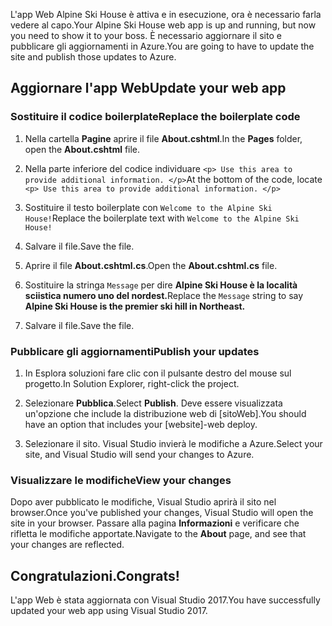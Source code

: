 <span data-ttu-id="483bb-101">L'app Web Alpine Ski House è attiva e in esecuzione, ora è necessario farla vedere al capo.</span><span class="sxs-lookup"><span data-stu-id="483bb-101">Your Alpine Ski House web app is up and running, but now you need to show it to your boss.</span></span> <span data-ttu-id="483bb-102">È necessario aggiornare il sito e pubblicare gli aggiornamenti in Azure.</span><span class="sxs-lookup"><span data-stu-id="483bb-102">You are going to have to update the site and publish those updates to Azure.</span></span>

## <a name="update-your-web-app"></a><span data-ttu-id="483bb-103">Aggiornare l'app Web</span><span class="sxs-lookup"><span data-stu-id="483bb-103">Update your web app</span></span>

### <a name="replace-the-boilerplate-code"></a><span data-ttu-id="483bb-104">Sostituire il codice boilerplate</span><span class="sxs-lookup"><span data-stu-id="483bb-104">Replace the boilerplate code</span></span>

1. <span data-ttu-id="483bb-105">Nella cartella **Pagine** aprire il file **About.cshtml**.</span><span class="sxs-lookup"><span data-stu-id="483bb-105">In the **Pages** folder, open the **About.cshtml** file.</span></span>

1. <span data-ttu-id="483bb-106">Nella parte inferiore del codice individuare `<p> Use this area to provide additional information. </p>`</span><span class="sxs-lookup"><span data-stu-id="483bb-106">At the bottom of the code, locate `<p> Use this area to provide additional information. </p>`</span></span>

1. <span data-ttu-id="483bb-107">Sostituire il testo boilerplate con `Welcome to the Alpine Ski House!`</span><span class="sxs-lookup"><span data-stu-id="483bb-107">Replace the boilerplate text with `Welcome to the Alpine Ski House!`</span></span>

1. <span data-ttu-id="483bb-108">Salvare il file.</span><span class="sxs-lookup"><span data-stu-id="483bb-108">Save the file.</span></span>

1. <span data-ttu-id="483bb-109">Aprire il file **About.cshtml.cs**.</span><span class="sxs-lookup"><span data-stu-id="483bb-109">Open the **About.cshtml.cs** file.</span></span>

1. <span data-ttu-id="483bb-110">Sostituire la stringa `Message` per dire **Alpine Ski House è la località sciistica numero uno del nordest.**</span><span class="sxs-lookup"><span data-stu-id="483bb-110">Replace the `Message` string to say **Alpine Ski House is the premier ski hill in Northeast.**</span></span>

1. <span data-ttu-id="483bb-111">Salvare il file.</span><span class="sxs-lookup"><span data-stu-id="483bb-111">Save the file.</span></span>

### <a name="publish-your-updates"></a><span data-ttu-id="483bb-112">Pubblicare gli aggiornamenti</span><span class="sxs-lookup"><span data-stu-id="483bb-112">Publish your updates</span></span>

1. <span data-ttu-id="483bb-113">In Esplora soluzioni fare clic con il pulsante destro del mouse sul progetto.</span><span class="sxs-lookup"><span data-stu-id="483bb-113">In Solution Explorer, right-click the project.</span></span>

1. <span data-ttu-id="483bb-114">Selezionare **Pubblica**.</span><span class="sxs-lookup"><span data-stu-id="483bb-114">Select **Publish**.</span></span> <span data-ttu-id="483bb-115">Deve essere visualizzata un'opzione che include la distribuzione web di [sitoWeb].</span><span class="sxs-lookup"><span data-stu-id="483bb-115">You should have an option that includes your [website]-web deploy.</span></span>

1. <span data-ttu-id="483bb-116">Selezionare il sito. Visual Studio invierà le modifiche a Azure.</span><span class="sxs-lookup"><span data-stu-id="483bb-116">Select your site, and Visual Studio will send your changes to Azure.</span></span>

### <a name="view-your-changes"></a><span data-ttu-id="483bb-117">Visualizzare le modifiche</span><span class="sxs-lookup"><span data-stu-id="483bb-117">View your changes</span></span>

<span data-ttu-id="483bb-118">Dopo aver pubblicato le modifiche, Visual Studio aprirà il sito nel browser.</span><span class="sxs-lookup"><span data-stu-id="483bb-118">Once you've published your changes, Visual Studio will open the site in your browser.</span></span> <span data-ttu-id="483bb-119">Passare alla pagina **Informazioni** e verificare che rifletta le modifiche apportate.</span><span class="sxs-lookup"><span data-stu-id="483bb-119">Navigate to the **About** page, and see that your changes are reflected.</span></span>

## <a name="congrats"></a><span data-ttu-id="483bb-120">Congratulazioni.</span><span class="sxs-lookup"><span data-stu-id="483bb-120">Congrats!</span></span>

<span data-ttu-id="483bb-121">L'app Web è stata aggiornata con Visual Studio 2017.</span><span class="sxs-lookup"><span data-stu-id="483bb-121">You have successfully updated your web app using Visual Studio 2017.</span></span>
